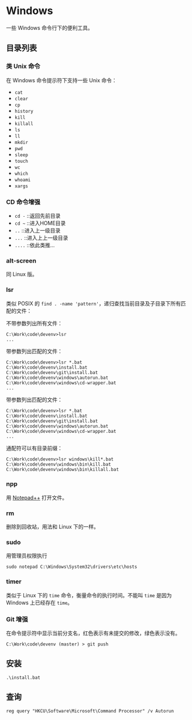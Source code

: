 # Windows

一些 Windows 命令行下的便利工具。

## 目录列表

### 类 Unix 命令

在 Windows 命令提示符下支持一些 Unix 命令：

- `cat`
- `clear`
- `cp`
- `history`
- `kill`
- `killall`
- `ls`
- `ll`
- `mkdir`
- `pwd`
- `sleep`
- `touch`
- `wc`
- `which`
- `whoami`
- `xargs`

### CD 命令增强

- `cd -`  ::返回先前目录
- `cd ~`  ::进入HOME目录
- `..`    ::进入上一级目录
- `...`   ::进入上上一级目录
- `....`  ::依此类推...

### alt-screen

同 Linux 版。

### lsr

类似 POSIX 的 `find . -name 'pattern'`，递归查找当前目录及子目录下所有匹配的文件：

不带参数列出所有文件：

```console
C:\Work\code\devenv>lsr
...
```

带参数列出匹配的文件：

```console
C:\Work\code\devenv>lsr *.bat
C:\Work\code\devenv\install.bat
C:\Work\code\devenv\git\install.bat
C:\Work\code\devenv\windows\autorun.bat
C:\Work\code\devenv\windows\cd-wrapper.bat
...
```

带参数列出匹配的文件：

```console
C:\Work\code\devenv>lsr *.bat
C:\Work\code\devenv\install.bat
C:\Work\code\devenv\git\install.bat
C:\Work\code\devenv\windows\autorun.bat
C:\Work\code\devenv\windows\cd-wrapper.bat
...
```

通配符可以有目录前缀：

```console
C:\Work\code\devenv>lsr windows\kill*.bat
C:\Work\code\devenv\windows\bin\kill.bat
C:\Work\code\devenv\windows\bin\killall.bat
```

### npp

用 [Notepad++](https://notepad-plus-plus.org/) 打开文件。

### rm

删除到回收站，用法和 Linux 下的一样。

### sudo

用管理员权限执行

```console
sudo notepad C:\Windows\System32\drivers\etc\hosts
```

### timer

类似于 Linux 下的 `time` 命令，衡量命令的执行时间。不能叫 `time` 是因为 Windows 上已经存在 `time`。

### Git 增强

在命令提示符中显示当前分支名，红色表示有未提交的修改，绿色表示没有。

```console
C:\Work\code\devenv (master) > git push
```

## 安装

```console
.\install.bat
```

## 查询

```console
reg query "HKCU\Software\Microsoft\Command Processor" /v Autorun
```
